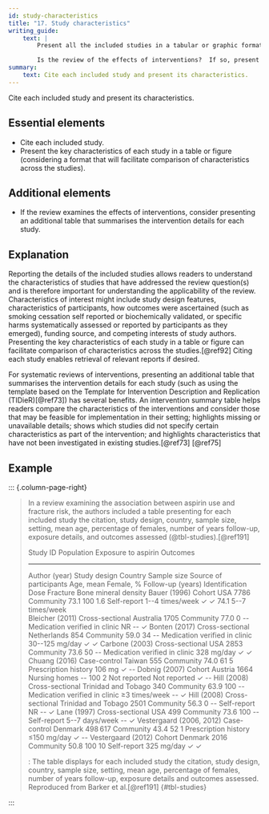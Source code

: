 ```yaml
---
id: study-characteristics
title: "17. Study characteristics"
writing_guide:
    text: |
        Present all the included studies in a tabular or graphic format which allows users of the review to compare the key characteristics easily.  

        Is the review of the effects of interventions?  If so, present a summary of characteristics of the interventions of each study so they can also be compared easily. 
summary:
    text: Cite each included study and present its characteristics.
---
```


Cite each included study and present its characteristics.

## Essential elements

-   Cite each included study.
-   Present the key characteristics of each study in a table or figure
    (considering a format that will facilitate comparison of
    characteristics across the studies).

## Additional elements

-   If the review examines the effects of interventions, consider
    presenting an additional table that summarises the intervention
    details for each study.

## Explanation 

Reporting the details of the included studies allows
readers to understand the characteristics of studies that have addressed
the review question(s) and is therefore important for understanding the
applicability of the review. Characteristics of interest might include
study design features, characteristics of participants, how outcomes
were ascertained (such as smoking cessation self reported or
biochemically validated, or specific harms systematically assessed or
reported by participants as they emerged), funding source, and competing
interests of study authors. Presenting the key characteristics of each
study in a table or figure can facilitate comparison of characteristics
across the studies.[@ref92] Citing each study enables retrieval of
relevant reports if desired.

For systematic reviews of interventions, presenting an additional table
that summarises the intervention details for each study (such as using
the template based on the Template for Intervention Description and
Replication (TIDieR)[@ref73]) has several benefits. An intervention
summary table helps readers compare the characteristics of the
interventions and consider those that may be feasible for implementation
in their setting; highlights missing or unavailable details; shows which
studies did not specify certain characteristics as part of the
intervention; and highlights characteristics that have not been
investigated in existing studies.[@ref73] [@ref75]

## Example

::: {.column-page-right}

> In a review examining the association between aspirin use and fracture
risk, the authors included a table presenting for each included study
the citation, study design, country, sample size, setting, mean age,
percentage of females, number of years follow-up, exposure details, and
outcomes assessed (@tbl-studies).[@ref191]
> 
> 
>   Study ID                                     Population                                                                                               Exposure to aspirin                               Outcomes   
>   -------------------------- ----------------- --------------------- ------------- ------------------------ ----------- ----------- ------------------- ------------------------------- ----------------- ---------- ----------------------
>   Author (year)              Study design      Country               Sample size   Source of participants   Age, mean   Female, %   Follow-up (years)   Identification                  Dose              Fracture   Bone mineral density
>   Bauer (1996)               Cohort            USA                   7786          Community                73.1        100         1.6                 Self-report                     1--4 times/week   ✓          ✓
>                                                                                                             74.1                                                                        5--7 times/week              
>   Bleicher (2011)            Cross-sectional   Australia             1705          Community                77.0        0           --                  Medication verified in clinic   NR                --         ✓
>   Bonten (2017)              Cross-sectional   Netherlands           854           Community                59.0        34          --                  Medication verified in clinic   30--125 mg/day    ✓          ✓
>   Carbone (2003)             Cross-sectional   USA                   2853          Community                73.6        50          --                  Medication verified in clinic   328 mg/day        ✓          ✓
>   Chuang (2016)              Case-control      Taiwan                555           Community                74.0        61          5                   Prescription history            106 mg            ✓          --
>   Dobnig (2007)              Cohort            Austria               1664          Nursing homes            --          100         2                   Not reported                    Not reported      ✓          --
>   Hill (2008)                Cross-sectional   Trinidad and Tobago   340           Community                63.9        100         --                  Medication verified in clinic   ≥3 times/week     --         ✓
>   Hill (2008)                Cross-sectional   Trinidad and Tobago   2501          Community                56.3        0           --                  Self-report                     NR                --         ✓
>   Lane (1997)                Cross-sectional   USA                   499           Community                73.6        100         --                  Self-report                     5--7 days/week    --         ✓
>   Vestergaard (2006, 2012)   Case-control      Denmark               498 617       Community                43.4        52          1                   Prescription history            ≤150 mg/day       ✓          --
>   Vestergaard (2012)         Cohort            Denmark               2016          Community                50.8        100         10                  Self-report                     325 mg/day        ✓          ✓
> 
> : The table displays for each included study the citation, study design, country, sample size, setting, mean age, percentage of females, number of years follow-up, exposure details and outcomes assessed. Reproduced from Barker et al.[@ref191] {#tbl-studies}

:::